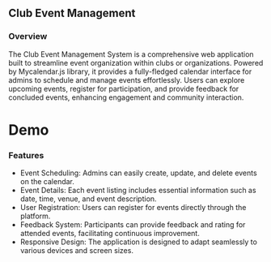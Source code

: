 ## Club Event Management

### Overview
The Club Event Management System is a comprehensive web application built to streamline event organization within clubs or organizations. Powered by Mycalendar.js library, it provides a fully-fledged calendar interface for admins to schedule and manage events effortlessly. Users can explore upcoming events, register for participation, and provide feedback for concluded events, enhancing engagement and community interaction.

# Demo


### Features
- Event Scheduling: Admins can easily create, update, and delete events on the calendar.
- Event Details: Each event listing includes essential information such as date, time, venue, and event description.
- User Registration: Users can register for events directly through the platform.
- Feedback System: Participants can provide feedback and rating for attended events, facilitating continuous improvement.
- Responsive Design: The application is designed to adapt seamlessly to various devices and screen sizes.
